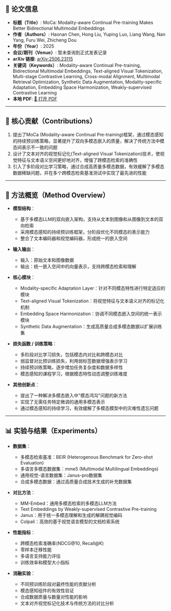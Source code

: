 ## 📘 论文信息

- **标题（Title）**: MoCa: Modality-aware Continual Pre-training Makes Better Bidirectional Multimodal Embeddings
- **作者（Authors）**: Haonan Chen, Hong Liu, Yuping Luo, Liang Wang, Nan Yang, Furu Wei, Zhicheng Dou
- **年份（Year）**: 2025
- **会议/期刊（Venue）**: 暂未查询到正式发表记录
- **arXiv 链接**: [arXiv:2506.23115](https://arxiv.org/abs/2506.23115)
- **关键词（Keywords）**: Modality-aware Continual Pre-training, Bidirectional Multimodal Embeddings, Text-aligned Visual Tokenization, Multi-stage Contrastive Learning, Cross-modal Alignment, Multimodal Retrieval Optimization, Synthetic Data Augmentation, Modality-specific Adaptation, Embedding Space Harmonization, Weakly-supervised Contrastive Learning
- **本地 PDF**: [📂 打开 PDF](paper/Modality-aware_Continual_Pre-training.pdf)

---

## 🎯 核心贡献（Contributions）

1. 提出了MoCa (Modality-aware Continual Pre-training)框架，通过模态感知的持续预训练策略，显著提升了双向多模态嵌入的质量，解决了传统方法中模态间表示不一致的问题 
2. 设计了文本对齐的视觉标记化(Text-aligned Visual Tokenization)技术，使视觉特征与文本语义空间更好地对齐，增强了跨模态检索的准确性 
3. 引入了多阶段对比学习策略，通过合成高质量多模态数据，有效缓解了多模态数据稀缺问题，并在多个跨模态检索基准测试中实现了最先进的性能 

---

## 🧠 方法概览（Method Overview）

- **模型结构**：
  - 基于多模态LLM的双向嵌入架构，支持从文本到图像和从图像到文本的双向检索
  - 采用模态感知的持续预训练框架，分阶段优化不同模态的表示能力
  - 整合了文本编码器和视觉编码器，形成统一的嵌入空间

- **输入输出**：
  - 输入：原始文本和图像数据
  - 输出：统一嵌入空间中的向量表示，支持跨模态检索和理解

- **核心模块**：
  - Modality-specific Adaptation Layer：针对不同模态特性进行特定适应的模块 
  - Text-aligned Visual Tokenization：将视觉特征与文本语义对齐的标记化机制 
  - Embedding Space Harmonization：协调不同模态嵌入空间的统一表示模块
  - Synthetic Data Augmentation：生成高质量合成多模态数据以扩展训练集 

- **损失函数 / 训练策略**：
  - 多阶段对比学习损失，包括模态内对比和跨模态对比
  - 弱监督对比预训练损失，利用弱标签数据增强表示学习 
  - 持续预训练策略，逐步增加任务复杂度和数据多样性
  - 模态感知的课程学习，根据模态特性动态调整训练难度

- **其他创新点**：
  - 提出了一种解决多模态嵌入中"模态鸿沟"问题的新方法
  - 实现了无需任务特定微调的通用多模态表示
  - 通过模态感知的持续学习，有效缓解了多模态模型中的灾难性遗忘问题

---

## 📊 实验与结果（Experiments）

- **数据集**：
  - 多模态检索基准：BEIR (Heterogenous Benchmark for Zero-shot Evaluation) 
  - 多语言多模态数据集：mme5 (Multimodal Multilingual Embeddings) 
  - 通用视觉-语言数据集：Janus-pro数据集 
  - 合成多模态数据：通过高质量合成技术生成的补充数据集

- **对比方法**：
  - MM-Embed：通用多模态检索的多模态LLM方法 
  - Text Embeddings by Weakly-supervised Contrastive Pre-training 
  - Janus：用于统一多模态理解和生成的解耦视觉编码 
  - Colpali：高效的基于视觉语言模型的文档检索系统 

- **性能指标**：
  - 跨模态检索准确率(NDCG@10, Recall@K)
  - 零样本迁移性能
  - 多语言支持能力评估
  - 训练效率和模型大小指标

- **消融实验**：
  - 不同预训练阶段对最终性能的贡献分析
  - 模态感知组件的有效性验证
  - 合成数据质量与数量对性能的影响
  - 文本对齐视觉标记化技术与传统方法的对比分析